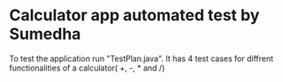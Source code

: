 # Calculator app automated test by Sumedha

To test the application run "TestPlan.java". It has 4 test cases for diffrent functionalities of a calculator( +, -, * and /)

